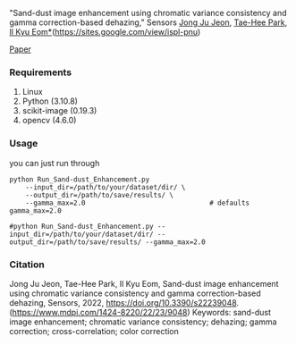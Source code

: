 "Sand-dust image enhancement using chromatic variance consistency and gamma correction-based dehazing," Sensors
[Jong Ju Jeon](triplej@pusan.ac.kr), [Tae-Hee Park](thpark77@tu.ac.kr), [Il Kyu Eom*](ikeom@pusan.ac.kr)(https://sites.google.com/view/ispl-pnu)

[Paper](https://doi.org/10.3390/s22239048)


### Requirements ###
1. Linux
2. Python (3.10.8)
3. scikit-image (0.19.3)
4. opencv (4.6.0)


### Usage ###
you can just run through
```shell
python Run_Sand-dust_Enhancement.py 
    --input_dir=/path/to/your/dataset/dir/ \
    --output_dir=/path/to/save/results/ \
    --gamma_max=2.0                               # defaults gamma_max=2.0

#python Run_Sand-dust_Enhancement.py --input_dir=/path/to/your/dataset/dir/ --output_dir=/path/to/save/results/ --gamma_max=2.0

```

### Citation ###
Jong Ju Jeon, Tae-Hee Park, Il Kyu Eom,
Sand-dust image enhancement using chromatic variance consistency and gamma correction-based dehazing,
Sensors,
2022,
https://doi.org/10.3390/s22239048.
(https://www.mdpi.com/1424-8220/22/23/9048)
Keywords: sand-dust image enhancement; chromatic variance consistency; dehazing; gamma correction; cross-correlation; color correction

 